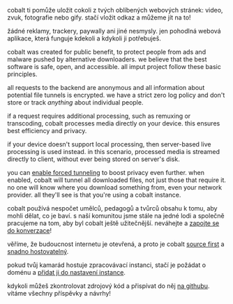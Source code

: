 <script lang="ts">
    import { t } from "$lib/i18n/translations";
    import { contacts, docs } from "$lib/env";

    import SectionHeading from "$components/misc/SectionHeading.svelte";
</script>

<section id="summary">
<SectionHeading
    title={$t("about.heading.summary")}
    sectionId="summary"
/>

cobalt ti pomůže uložit cokoli z tvých oblíbených webových stránek: video, zvuk,
fotografie nebo gify. stačí vložit odkaz a můžeme jít na to!

žádné reklamy, trackery, paywally ani jiné nesmysly. jen pohodlná webová
aplikace, která funguje kdekoli a kdykoli ji potřebuješ.
</section>

<section id="motivation">
<SectionHeading
    title={$t("about.heading.motivation")}
    sectionId="motivation"
/>

cobalt was created for public benefit, to protect people from ads and malware
pushed by alternative downloaders. we believe that the best software is safe,
open, and accessible. all imput project follow these basic principles.
</section>

<section id="privacy-efficiency">
<SectionHeading
    title={$t("about.heading.privacy_efficiency")}
    sectionId="privacy-efficiency"
/>

all requests to the backend are anonymous and all information about potential
file tunnels is encrypted. we have a strict zero log policy and don't store or
track *anything* about individual people.

if a request requires additional processing, such as remuxing or transcoding,
cobalt processes media directly on your device. this ensures best efficiency and
privacy.

if your device doesn't support local processing, then server-based live
processing is used instead. in this scenario, processed media is streamed
directly to client, without ever being stored on server's disk.

you can [enable forced tunneling](/settings/privacy#tunnel) to boost privacy
even further. when enabled, cobalt will tunnel all downloaded files, not just
those that require it. no one will know where you download something from, even
your network provider. all they'll see is that you're using a cobalt instance.
</section>

<section id="community">
<SectionHeading
    title={$t("about.heading.community")}
    sectionId="community"
/>

cobalt používá nespočet umělců, pedagogů a tvůrců obsahu k tomu, aby mohli
dělat, co je baví. s naší komunitou jsme stále na jedné lodi a společně
pracujeme na tom, aby byl cobalt ještě užitečnější. neváhejte a [zapojte se do
konverzace](/about/community)!

věříme, že budoucnost internetu je otevřená, a proto je cobalt [source
first](https://sourcefirst.com/) a [snadno
hostovatelný]({docs.instanceHosting}).

pokud tvůj kamarád hostuje zpracovávací instanci, stačí je požádat o doménu a
[přidat ji do nastavení instance](/settings/instances#community).

kdykoli můžeš zkontrolovat zdrojový kód a přispívat do něj [na
githubu]({contacts.github}). vítáme všechny příspěvky a návrhy!
</section>
